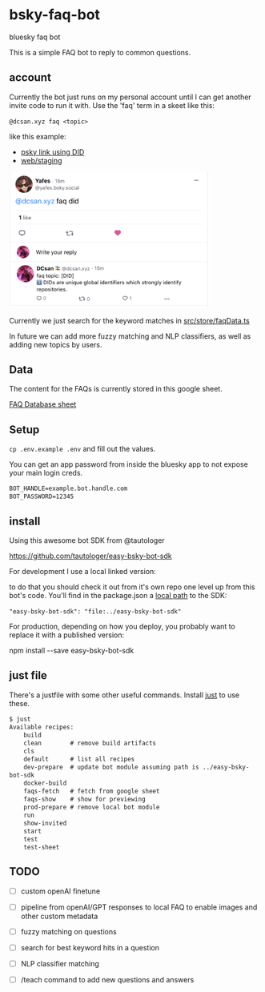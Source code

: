 # bsky-faq-bot
bluesky faq bot

This is a simple FAQ bot to reply to common questions.


## account
Currently the bot just runs on my personal account until I can get another invite code to run it with. Use the 'faq' term in a skeet like this:

`@dcsan.xyz faq <topic>`

like this example:
- [psky link using DID](https://psky.app/profile/did:plc:h6gqfdny4khtwswuimwob75v/post/3juoniphefd2x)
- [web/staging](https://staging.bsky.app/profile/did:plc:h6gqfdny4khtwswuimwob75v/post/3juoniphefd2x)

<img src='docs/did-example.png' width='400'>

Currently we just search for the keyword matches in [src/store/faqData.ts](./src/store/faqData.ts)

In future we can add more fuzzy matching and NLP classifiers, as well as adding new topics by users.

## Data
The content for the FAQs is currently stored in this google sheet.

[FAQ Database sheet](https://docs.google.com/spreadsheets/d/1RZ7ZDRXiZhu4fI65955gIAAuHNTf9__7ntHb2R65w3Q/edit#gid=0)


## Setup

`cp .env.example .env` and fill out the values.

You can get an app password from inside the bluesky app to not expose your main login creds.

```
BOT_HANDLE=example.bot.handle.com
BOT_PASSWORD=12345
```

## install

Using this awesome bot SDK from @tautologer

https://github.com/tautologer/easy-bsky-bot-sdk

For development I use a local linked version:

to do that you should check it out from it's own repo one level up from this bot's code. You'll find in the package.json a [local path](https://docs.npmjs.com/cli/v7/configuring-npm/package-json#local-paths) to the SDK:

`"easy-bsky-bot-sdk": "file:../easy-bsky-bot-sdk"`

For production, depending on how you deploy, you probably want to replace it with a published version:

npm install --save easy-bsky-bot-sdk


## just file
There's a justfile with some other useful commands. Install [just](https://github.com/casey/just) to use these.

```
$ just
Available recipes:
    build
    clean        # remove build artifacts
    cls
    default      # list all recipes
    dev-prepare  # update bot module assuming path is ../easy-bsky-bot-sdk
    docker-build
    faqs-fetch   # fetch from google sheet
    faqs-show    # show for previewing
    prod-prepare # remove local bot module
    run
    show-invited
    start
    test
    test-sheet
```


## TODO
- [ ] custom openAI finetune
- [ ] pipeline from openAI/GPT responses to local FAQ to enable images and other custom metadata
- [ ] fuzzy matching on questions
- [ ] search for best keyword hits in a question
- [ ] NLP classifier matching
- [ ] /teach command to add new questions and answers



